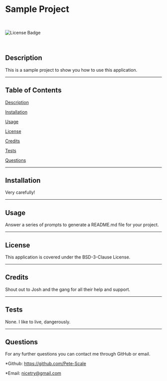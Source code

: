 # Sample Project

<br>

![License Badge](https://img.shields.io/badge/License-BSD--3--Clause-blue)

<br>

## Description

This is a sample project to show you how to use this application.

---

## Table of Contents

[Description](#description)

[Installation](#installation)

[Usage](#usage)

[License](#license)

[Credits](#credits)

[Tests](#tests)

[Questions](#questions)

---

## Installation

Very carefully!

---

## Usage

Answer a series of prompts to generate a README.md file for your project.

---

## License

This application is covered under the BSD-3-Clause License.

---

## Credits

Shout out to Josh and the gang for all their help and support.

---

## Tests

None. I like to live, dangerously.

---

## Questions

For any further questions you can contact me through GitHub or email.

*Github: https://github.com/Pete-Scale

*Email: nicetry@gmail.com
